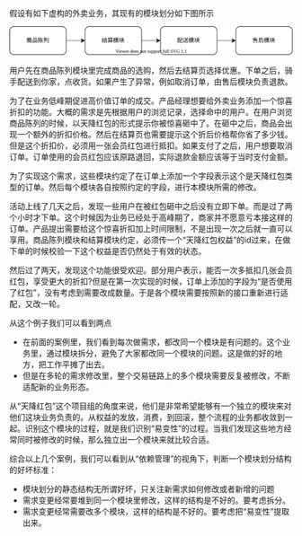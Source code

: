假设有如下虚构的外卖业务，其现有的模块划分如下图所示

![dependency](dependency.drawio.svg)

用户先在商品陈列模块里完成商品的选购，然后去结算页选择优惠。下单之后，骑手配送到你家，点收货。如果产生了异常，例如取消订单，由售后模块负责退款。

为了在业务低峰期促进高价值订单的成交。产品经理想要给外卖业务添加一个惊喜折扣的功能。大概的需求是先根据用户的浏览记录，选择命中的用户。在用户浏览商品陈列的时候，以天降红包的形式提示你被惊喜砸中了。在砸中之后，商品会出现一个额外的折扣价格。然后在结算页也需要提示这个折后价格帮你省了多少钱。但是这个折扣价，必须用一张会员红包进行抵扣。如果支付了之后，用户想要取消订单。订单使用的会员红包应该原路退回，实际退款金额应该等于当时支付金额。

为了实现这个需求，这些模块约定了在订单上添加一个字段表示这个是天降红包类型的订单。然后每个模块各自按照约定的字段，进行本模块所需的修改。

活动上线了几天之后，发现一些用户在被红包砸中之后没有立即下单。而是过了两个小时才下单。这个时候因为业务已经处于高峰期了，商家并不愿意亏本接这样的订单。产品提出需要给这个惊喜折扣加上时间限制，不是出现一次之后就一直可以享用。商品陈列模块和结算模块约定，必须传一个“天降红包权益”的id过来，在做下单的时候校验一下这个权益是否仍然处于有效的状态。

然后过了两天，发现这个功能很受欢迎。部分用户表示，能否一次多抵扣几张会员红包，享受更大的折扣?但是在第一次实现的时候，订单上添加的字段为“是否使用了红包”，没有考虑到需要改成数量。于是各个模块需要按照新的接口重新进行适配，又改一轮。

从这个例子我们可以看到两点

* 在前面的案例里，我们看到每次做需求，都改同一个模块是有问题的。这个业务里，通过模块拆分，避免了大家都改同一个模块的问题。这是做的好的地方，把工作平摊了出去。
* 但是在多轮的需求修改里，整个交易链路上的多个模块需要反复被修改，不断适配新的业务形态。

从“天降红包”这个项目组的角度来说，他们是非常希望能够有一个独立的模块来对他们这块业务负责的。从权益的发放，消费，到回滚，整个流程的业务都收敛到一起。识别这个模块的过程，就是我们识别“易变性”的过程。当我们发现这些地方经常同时被修改的时候，那么独立出一个模块来就比较合适。

综合以上几个案例，我们可以看到从“依赖管理”的视角下，判断一个模块划分结构的好坏标准：

* 模块划分的静态结构无所谓好坏，只关注新需求如何修改或者新增的问题
* 需求变更经常要堆到同一个模块里修改，这样的结构是不好的。要考虑拆分。
* 需求变更经常需要改多个模块，这样的结构是不好的。要考虑把“易变性”提取出来。